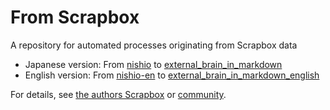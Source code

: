 # From Scrapbox

A repository for automated processes originating from Scrapbox data

- Japanese version: From [nishio](https://scrapbox.io/nishio/) to [external_brain_in_markdown](https://github.com/nishio/external_brain_in_markdown)
- English version: From [nishio-en](https://scrapbox.io/nishio-en/) to [external_brain_in_markdown_english](https://github.com/nishio/external_brain_in_markdown_english)

For details, see [the authors Scrapbox](https://scrapbox.io/nishio/From_Scrapbox) or [community](https://scrapbox.io/villagepump/nishio%2Ffrom_scrapbox).
